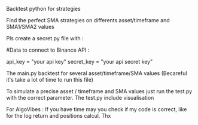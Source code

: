 Backtest python for strategies

Find the perfect SMA strategies on differents asset/timeframe and SMA1/SMA2 values

Pls create a secret.py file with :

#Data to connect to Binance API :

api_key = "your api key"
secret_key = "your api secret key"

The main.py backtest for several asset/timeframe/SMA values (Becareful it's take a lot of time to run this file)

To simulate a precise asset / timeframe and SMA values just run the test.py with the correct parameter.
The test.py include visualisation


For AlgoVibes :
If you have time may you check if my code is correct, like for the log return and positions calcul.
Thx
